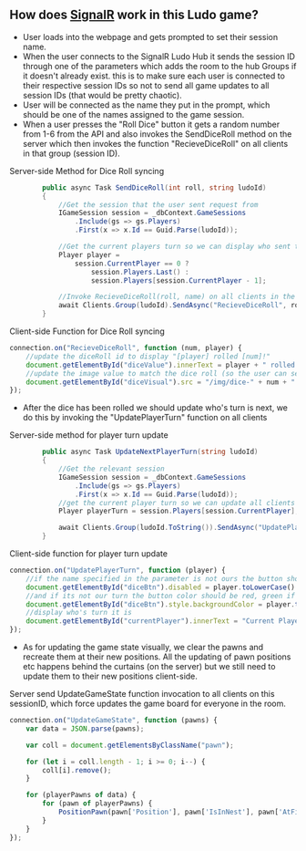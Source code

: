 ## How does [SignalR](https://dotnet.microsoft.com/apps/aspnet/signalr) work in this Ludo game?

* User loads into the webpage and gets prompted to set their session name.
* When the user connects to the SignalR Ludo Hub it sends the session ID through one of the parameters which adds the room to the hub Groups if it doesn't already exist. this is to make sure each user is connected to their respective session IDs so not to send all game updates to all session IDs (that would be pretty chaotic).
* User will be connected as the name they put in the prompt, which should be one of the names assigned to the game session.
* When a user presses the "Roll Dice" button it gets a random number from 1-6 from the API and also invokes the SendDiceRoll method on the server which then invokes the function "RecieveDiceRoll" on all clients in that group (session ID). 

Server-side Method for Dice Roll syncing
```csharp
        public async Task SendDiceRoll(int roll, string ludoId)
        {
            //Get the session that the user sent request from
            IGameSession session = _dbContext.GameSessions
                .Include(gs => gs.Players)
                .First(x => x.Id == Guid.Parse(ludoId));

            //Get the current players turn so we can display who sent the roll 
            Player player = 
                session.CurrentPlayer == 0 ? 
                    session.Players.Last() : 
                    session.Players[session.CurrentPlayer - 1];

            //Invoke RecieveDiceRoll(roll, name) on all clients in the specified game session
            await Clients.Group(ludoId).SendAsync("RecieveDiceRoll", roll, player.Name);
        }
```
Client-side Function for Dice Roll syncing
```js
connection.on("RecieveDiceRoll", function (num, player) {
    //update the diceRoll id to display "[player] rolled [num]!"
    document.getElementById("diceValue").innerText = player + " rolled " + num + "!";
    //update the image value to match the dice roll (so the user can see a picture of a dice with x value)
    document.getElementById("diceVisual").src = "/img/dice-" + num + ".png";
});
```


* After the dice has been rolled we should update who's turn is next, we do this by invoking the "UpdatePlayerTurn" function on all clients

Server-side method for player turn update
```csharp
        public async Task UpdateNextPlayerTurn(string ludoId)
        {
            //Get the relevant session
            IGameSession session = _dbContext.GameSessions
                .Include(gs => gs.Players)
                .First(x => x.Id == Guid.Parse(ludoId));
            //get the current player turn so we can update all clients with this value
            Player playerTurn = session.Players[session.CurrentPlayer];

            await Clients.Group(ludoId.ToString()).SendAsync("UpdatePlayerTurn", playerTurn.Name);
        }
```
Client-side function for player turn update
```js
connection.on("UpdatePlayerTurn", function (player) {
    //if the name specified in the parameter is not ours the button should be disabled so we can't interact with it
    document.getElementById("diceBtn").disabled = player.toLowerCase() != me.toLowerCase();
    //and if its not our turn the button color should be red, green if its our turn
    document.getElementById("diceBtn").style.backgroundColor = player.toLowerCase() != me.toLowerCase() ? "#f44336" : "#4CAF50";
    //display who's turn it is
    document.getElementById("currentPlayer").innerText = "Current Player: " + player;
});
```

* As for updating the game state visually, we clear the pawns and recreate them at their new positions. All the updating of pawn positions etc happens behind the curtains (on the server) but we still need to update them to their new positions client-side.

Server send UpdateGameState function invocation to all clients on this sessionID, which force updates the game board for everyone in the room.
```js
connection.on("UpdateGameState", function (pawns) {
    var data = JSON.parse(pawns);

    var coll = document.getElementsByClassName("pawn");

    for (let i = coll.length - 1; i >= 0; i--) {
        coll[i].remove();
    }

    for (playerPawns of data) {
        for (pawn of playerPawns) {
            PositionPawn(pawn['Position'], pawn['IsInNest'], pawn['AtFinishLine'], pawn['IsFinished'], pawn['Color'], pawn['ID'], getCurrentGuid);
        }
    }
});
```
        
